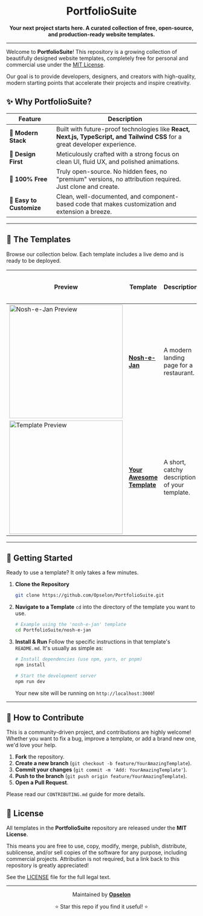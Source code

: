 <div align="center">

<!-- Optional: You can uncomment this and add a logo or banner image -->
<!-- <img src="URL_TO_YOUR_LOGO_OR_BANNER" alt="PortfolioSuite Banner" width="800"/> -->

# PortfolioSuite

**Your next project starts here. A curated collection of free, open-source, and production-ready website templates.**

</div>

---

Welcome to **PortfolioSuite**! This repository is a growing collection of beautifully designed website templates, completely free for personal and commercial use under the [MIT License](#📜-license).

Our goal is to provide developers, designers, and creators with high-quality, modern starting points that accelerate their projects and inspire creativity.

## ✨ Why PortfolioSuite?

| Feature                 | Description                                                                                                                              |
| ----------------------- | ---------------------------------------------------------------------------------------------------------------------------------------- |
| **🚀 Modern Stack**       | Built with future-proof technologies like **React, Next.js, TypeScript, and Tailwind CSS** for a great developer experience.               |
| **🎨 Design First**      | Meticulously crafted with a strong focus on clean UI, fluid UX, and polished animations.                                                 |
| **💸 100% Free**         | Truly open-source. No hidden fees, no "premium" versions, no attribution required. Just clone and create.                                 |
| **🧩 Easy to Customize** | Clean, well-documented, and component-based code that makes customization and extension a breeze.                                          |

---

## 📂 The Templates

Browse our collection below. Each template includes a live demo and is ready to be deployed.

<!--
➡️ HOW TO ADD A NEW TEMPLATE:
1. Copy the existing table row.
2. Replace the placeholder content with your template's details.
3. Add a 600x400 screenshot of your template to its directory and link it in the `Preview` column.
-->

| Preview                                                                                                  | Template                                                     | Description                                   | Tech Stack                            | Live Demo & Code                                                                                                                                      |
| -------------------------------------------------------------------------------------------------------- | ------------------------------------------------------------ | --------------------------------------------- | ------------------------------------- | ----------------------------------------------------------------------------------------------------------------------------------------------------- |
| <a href="./nosh-e-jan"><img src="./nosh-e-jan/screenshot.png" alt="Nosh-e-Jan Preview" width="300"/></a>    | **[Nosh-e-Jan](./nosh-e-jan)**                               | A modern landing page for a restaurant.       | `Next.js` `TypeScript` `Tailwind CSS` | [![Live Demo](https://img.shields.io/badge/-Live_Demo-2ea44f?style=for-the-badge)](https://your-demo-link.com) [![Code](https://img.shields.io/badge/-Code-007ACC?style=for-the-badge)](./nosh-e-jan)          |
| <a href="./your-template-folder"><img src="https://via.placeholder.com/600x400/1D1F21/FFFFFF/?text=Your+Template" alt="Template Preview" width="300"/></a> | **[Your Awesome Template](./your-template-folder)**          | A short, catchy description of your template. | `React` `Vite` `SCSS`                 | [![Live Demo](https://img.shields.io/badge/-Live_Demo-2ea44f?style=for-the-badge)](https://your-demo-link.com) [![Code](https://img.shields.io/badge/-Code-007ACC?style=for-the-badge)](./your-template-folder) |

---

## 🏁 Getting Started

Ready to use a template? It only takes a few minutes.

1.  **Clone the Repository**
    ```bash
    git clone https://github.com/Opselon/PortfolioSuite.git
    ```

2.  **Navigate to a Template**
    `cd` into the directory of the template you want to use.
    ```bash
    # Example using the 'nosh-e-jan' template
    cd PortfolioSuite/nosh-e-jan
    ```

3.  **Install & Run**
    Follow the specific instructions in that template's `README.md`. It's usually as simple as:
    ```bash
    # Install dependencies (use npm, yarn, or pnpm)
    npm install

    # Start the development server
    npm run dev
    ```
    Your new site will be running on `http://localhost:3000`!

---

## 🤝 How to Contribute

This is a community-driven project, and contributions are highly welcome! Whether you want to fix a bug, improve a template, or add a brand new one, we'd love your help.

1.  **Fork** the repository.
2.  **Create a new branch** (`git checkout -b feature/YourAmazingTemplate`).
3.  **Commit your changes** (`git commit -m 'Add: YourAmazingTemplate'`).
4.  **Push to the branch** (`git push origin feature/YourAmazingTemplate`).
5.  **Open a Pull Request**.

Please read our `CONTRIBUTING.md` guide for more details.

## 📜 License

All templates in the **PortfolioSuite** repository are released under the **MIT License**.

This means you are free to use, copy, modify, merge, publish, distribute, sublicense, and/or sell copies of the software for any purpose, including commercial projects. Attribution is not required, but a link back to this repository is greatly appreciated!

See the [LICENSE](LICENSE) file for the full legal text.

---

<div align="center">
  <p>Maintained by <strong><a href="https://github.com/Opselon">Opselon</a></strong></p>
  <p>⭐ Star this repo if you find it useful! ⭐</p>
</div>
